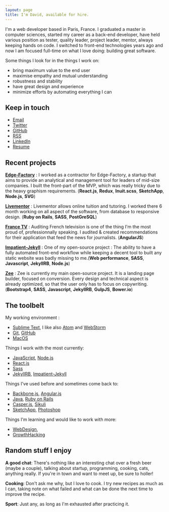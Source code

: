 ```yaml
---
layout: page
title: I'm David, available for hire.
---
```


I'm a web developer based in Paris, France. I graduated a master in computer sciences, started my career as a back-end developer, have held various position as tester, quality leader, project leader, mentor, always keeping hands on code. I switched to front-end technologies years ago and now I am focused full-time on what I love doing: building great software.

Some things I look for in the things I work on:

- bring maximum value to the end user
- maximise empathy and mutual understanding
- robustness and stability
- have great design and experience
- minimize efforts by automating everything I can

## Keep in touch

- [Email](mailto:bdavidxyz@gmail.com)
- [Twitter](https://twitter.com/bdavidxyz)
- [GitHub](https://github.com/bdavidxyz)
- [RSS](/feed.xml)
- [LinkedIn](http://www.linkedin.com/in/bdavidxyz)
- [Resume](/)

## Recent projects

**[Edge-Factory](https://www.edge-factory.com/)** : I worked as a contractor for Edge-Factory, a startup that aims to provide an analytical and management tool for leaders of mid-size companies. I built the front-part of the MVP, which was really tricky due to the heavy graphism requirements. (**React.js**, **Redux**, **Inuit.scss**, **SketchApp**, **Node.js**, **SVG**)

**[Livementor](https://www.livementor.com/)** : Livementor allows online tuition and tutoring. I worked there 6 month working on all aspect of the software, from database to responsive design.  (**Ruby on Rails**, **SASS**, **PostGreSQL**)

**[France TV](http://www.francetv.fr/)** : Auditing French television is one of the thing I'm the most proud of, professionnally speaking. I audited & created recommendations for their application that feed the news for journalists. (**AngularJS**)

**[Impatient-Jekyll](http://bdavidxyz.github.io/impatient-jekyll/)** : One of my open-source project : The ability to have a fully automated front-end workflow while keeping a decent tool to built any static website was badly missing to me.(**Web performance**, **SASS**, **Javascript**, **JekyllRB**, **Node.js**)

**[Zee](https://bdavidxyz.github.io/zee/)** : Zee is currently my main open-source project. It is a landing page builder, focused on conversion. Every design and technical aspect is already optimized, so that the user only has to focus on copywriting. (**Bootstrap4**, **SASS**, **Javascript**, **JekyllRB**, **GulpJS**, **Bower.io**)


## The toolbelt

My working environment :

- [Sublime Text](https://www.sublimetext.com/), I like also [Atom](https://atom.io/) and [WebStorm](https://www.jetbrains.com/webstorm/)
- [Git](https://git-scm.com/), [GitHub](https://github.com/)
- [MacOS](http://www.apple.com/fr/shop/buy-mac/macbook-pro)

Things I work with the most currently:

- [JavaScript](http://en.wikipedia.org/wiki/JavaScript), [Node.js](http://nodejs.org/)
- [React.js](http://facebook.github.io/react/)
- [Sass](http://sass-lang.com/)
- [JekyllRB](https://jekyllrb.com/), [Impatient-Jekyll](http://bdavidxyz.github.io/impatient-jekyll/)

Things I've used before and sometimes come back to:

- [Backbone.js](http://backbonejs.org/), [Angular.js](https://angularjs.org/)
- [Java](https://www.java.com/), [Ruby on Rails](http://rubyonrails.org//)
- [Casper.js](http://www.casperjs.org/), [Sikuli](http://www.sikuli.org/)
- [SketchApp](https://www.sketchapp.com/), [Photoshop](http://www.adobe.com/Photoshop‎)

Things I'm learning and would like to work with more:

- [WebDesign](https://www.thinkful.com/courses/learn-web-design-online/), 
- [GrowthHacking](https://growthhackers.com/welcome)



## Random stuff I enjoy

**A good chat**: There's nothing like an interesting chat over a fresh beer (maybe a couple), talking about startup, programming, cooking, cats, anything really. If you're in town and want to meet up, be sure to holler!

**Cooking**: Don't ask me why, but I love to cook. I try new recipes as much as I can, taking note on what failed and what can be done the next time to improve the recipe.

**Sport**: Just any, as long as I'm exhausted after practicing it.
